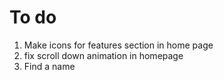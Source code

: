 # To do
1. Make icons for features section in home page
2. fix scroll down animation in homepage
3. Find a name 